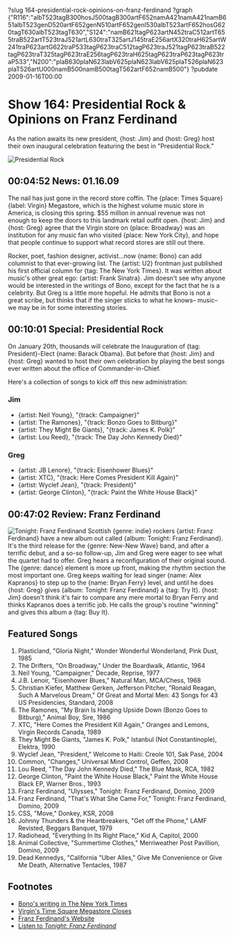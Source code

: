 ?slug 164-presidential-rock-opinions-on-franz-ferdinand
?graph {"R116":"albT523tagB300hosJ500tagB300artF652namA421namA421namB651albT523genD520artF652genN510artF652genI530albT523artF652hosG620tagT630albT523tagT630","S124":"namB621tagP623artN452traC512artT655traB522artT523traJ521artL630traT325artJ145traE256artX320traH625artW241traP623artG622traP533tagP623traC512tagP623traJ521tagP623traB522tagP623traT325tagP623traE256tagP623traH625tagP623traP623tagP623traP533","N200":"plaB630plaN623labV625plaN623labV625plaT526plaN623plaT526artU000namB500namB500tagT562artF652namB500"}
?pubdate 2009-01-16T00:00

# Show 164: Presidential Rock & Opinions on Franz Ferdinand
As the nation awaits its new president, {host: Jim} and {host: Greg} host their own inaugural celebration featuring the best in "Presidential Rock."

![Presidential Rock](http://static.soundopinions.org/images/2008/Mount_Rushmore_Monument.jpg)

## 00:04:52 News: 01.16.09
The nail has just gone in the record store coffin. The {place: Times Square} {label: Virgin} Megastore, which is the highest volume music store in America, is closing this spring. $55 million in annual revenue was not enough to keep the doors to this landmark retail outfit open. {host: Jim} and {host: Greg} agree that the Virgin store on {place: Broadway} was an institution for any music fan who visited {place: New York City}, and hope that people continue to support what record stores are still out there.

Rocker, poet, fashion designer, activist...now {name: Bono} can add columnist to that ever-growing list. The {artist: U2} frontman just published his first official column for {tag: The New York Times}. It was written about music's other great ego: {artist: Frank Sinatra}. Jim doesn't see why anyone would be interested in the writings of Bono, except for the fact that he is a celebrity. But Greg is a little more hopeful. He admits that Bono is not a great scribe, but thinks that if the singer sticks to what he knows– music– we may be in for some interesting stories.

## 00:10:01 Special: Presidential Rock
On January 20th, thousands will celebrate the Inauguration of {tag: President}-Elect {name: Barack Obama}. But before that {host: Jim} and {host: Greg} wanted to host their own celebration by playing the best songs ever written about the office of Commander-in-Chief. 

Here's a collection of songs to kick off this new administration:

### Jim
- {artist: Neil Young}, "{track: Campaigner}"
- {artist: The Ramones}, "{track: Bonzo Goes to Bitburg}"
- {artist: They Might Be Giants}, "{track: James K. Polk}"
- {artist: Lou Reed}, "{track: The Day John Kennedy Died}"

### Greg
- {artist: JB Lenore}, "{track: Eisenhower Blues}"
- {artist: XTC}, "{track: Here Comes President Kill Again}"
- {artist: Wyclef Jean}, "{track: President}"
- {artist: George Clinton}, "{track: Paint the White House Black}"

## 00:47:02 Review: Franz Ferdinand
![Tonight: Franz Ferdinand](http://is1.mzstatic.com/image/thumb/Music/v4/9c/e0/c4/9ce0c45d-0d73-4a67-a4e1-f8ef99c5c10b/source/600x600bb.jpg "6596751/353898208")
Scottish {genre: indie} rockers {artist: Franz Ferdinand} have a new album out called {album: Tonight: Franz Ferdinand}. It's the third release for the {genre: New-New Wave} band, and after a terrific debut, and a so-so follow-up, Jim and Greg were eager to see what the quartet had to offer. Greg hears a reconfiguration of their original sound. The {genre: dance} element is more up front, making the rhythm section the most important one. Greg keeps waiting for lead singer {name: Alex Kapranos} to step up to the {name: Bryan Ferry} level, and until he does {host: Greg} gives {album: Tonight: Franz Ferdinand} a {tag: Try It}. {host: Jim} doesn't think it's fair to compare any mere mortal to Bryan Ferry and thinks Kapranos does a terrific job. He calls the group's routine "winning" and gives this album a {tag: Buy It}.

## Featured Songs
1. Plasticland, "Gloria Night," Wonder Wonderful Wonderland, Pink Dust, 1985
2. The Drifters, "On Broadway," Under the Boardwalk, Atlantic, 1964
3. Neil Young, "Campaigner," Decade, Reprise, 1977
4. J.B. Lenoir, "Eisenhower Blues," Natural Man, MCA/Chess, 1968
5. Christian Kiefer, Matthew Gerken, Jefferson Pitcher, "Ronald Reagan, Such A Marvelous Dream," Of Great and Mortal Men: 43 Songs for 43 US Presidencies, Standard, 2008
6. The Ramones, "My Brain Is Hanging Upside Down (Bonzo Goes to Bitburg)," Animal Boy, Sire, 1986 
7. XTC, "Here Comes the President Kill Again," Oranges and Lemons, Virgin Records Canada, 1989
7. They Might Be Giants, "James K. Polk," Istanbul (Not Constantinople), Elektra, 1990
8. Wyclef Jean, "President," Welcome to Haiti: Creole 101, Sak Pasé, 2004
9. Common, "Changes," Universal Mind Control, Geffen, 2008
10. Lou Reed, "The Day John Kennedy Died," The Blue Mask, RCA, 1982
11. George Clinton, "Paint the White House Black," Paint the White House Black EP, Warner Bros., 1993
12. Franz Ferdinand, "Ulysses," Tonight: Franz Ferdinand, Domino, 2009
13. Franz Ferdinand, "That's What She Came For," Tonight: Franz Ferdinand, Domino, 2009
14. CSS, "Move," Donkey, KSR, 2008
15. Johnny Thunders & the Heartbreakers, "Get off the Phone," LAMF Revisted, Beggars Banquet, 1979
16. Radiohead, "Everything In Its Right Place," Kid A, Capitol, 2000
17. Animal Collective, "Summertime Clothes," Merriweather Post Pavillion, Domino, 2009
18. Dead Kennedys, "California "Uber Alles," Give Me Convenience or Give Me Death, Alternative Tentacles, 1987

## Footnotes
- [Bono's writing in The New York Times](http://www.nytimes.com/2009/01/11/opinion/11bono.html?_r=0)
- [Virgin's Time Square Megastore Closes](http://www.nytimes.com/2009/06/15/arts/music/15virgin.html)
- [Franz Ferdinand's Website](http://www.franzferdinand.com/)
- [Listen to *Tonight: Franz Ferdinand*](http://www.last.fm/music/Franz+Ferdinand/Tonight:+Franz+Ferdinand)

